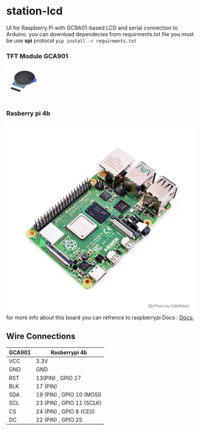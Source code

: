 # station-lcd

UI for Raspberry Pi with GC9A01-based LCD and serial connection to Arduino.
you can download dependecies from requirments.txt file
you must be use **spi** protocol
`pip install -r requirments.txt`
### TFT Module GCA901
![TFT Moudile GCA901](/template/picture/TFT.jpg)
### Rasberry pi 4b 
![Rasberry pi 4b Board](/template/picture/rassberrypi.jpg)
for more info about this board you can refrence to raspberrypi Docs : [Docs:](https://www.raspberrypi.com/documentation/)
## Wire Connections
|GCA901|Rasberrypi 4b|
|------|-------------|
|VCC|3.3V|
|GND|GND|
|RST|13(PIN) , GPIO 27|
|BLK|17 (PIN)|
|SDA|19 (PIN) , GPIO 10 (MOSI)|
|SCL|23 (PIN) , GPIO 11 (SCLK)|
|CS|24 (PIN) , GPIO 8 (CE0)|
|DC|22 (PIN) , GPIO 25|

